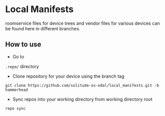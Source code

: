 # Local Manifests

roomservice files for device trees and vendor files for various devices can be found here in different branches. 

## How to use

* Go to 

`.repo/` directory
* Clone repository for your device using the branch tag

`git clone https://github.com/solitude-os-odal/local_manifests.git -b hammerhead`
* Sync repos into your working directory from working directory root

`repo sync`
